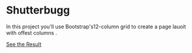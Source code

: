 # Shutterbugg

In this project you'll use Bootstrap's12-column grid to create a page lauoit with offest columns .



[See the Result](https://denishromenko.gitbooks.io/codeacademy_doc/content/html_css_projects/shutterbugg.html)





